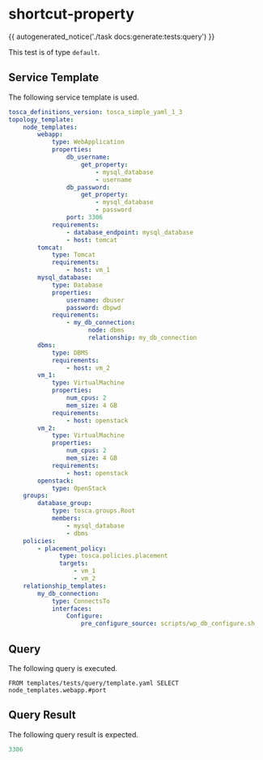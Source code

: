 # shortcut-property

{{ autogenerated_notice('./task docs:generate:tests:query') }}


This test is of type `default`.

## Service Template

The following service template is used.

```yaml linenums="1" title="tests/query/template.yaml"
tosca_definitions_version: tosca_simple_yaml_1_3
topology_template:
    node_templates:
        webapp:
            type: WebApplication
            properties:
                db_username:
                    get_property:
                        - mysql_database
                        - username
                db_password:
                    get_property:
                        - mysql_database
                        - password
                port: 3306
            requirements:
                - database_endpoint: mysql_database
                - host: tomcat
        tomcat:
            type: Tomcat
            requirements:
                - host: vm_1
        mysql_database:
            type: Database
            properties:
                username: dbuser
                password: dbpwd
            requirements:
                - my_db_connection:
                      node: dbms
                      relationship: my_db_connection
        dbms:
            type: DBMS
            requirements:
                - host: vm_2
        vm_1:
            type: VirtualMachine
            properties:
                num_cpus: 2
                mem_size: 4 GB
            requirements:
                - host: openstack
        vm_2:
            type: VirtualMachine
            properties:
                num_cpus: 2
                mem_size: 4 GB
            requirements:
                - host: openstack
        openstack:
            type: OpenStack
    groups:
        database_group:
            type: tosca.groups.Root
            members:
                - mysql_database
                - dbms
    policies:
        - placement_policy:
              type: tosca.policies.placement
              targets:
                  - vm_1
                  - vm_2
    relationship_templates:
        my_db_connection:
            type: ConnectsTo
            interfaces:
                Configure:
                    pre_configure_source: scripts/wp_db_configure.sh
```


## Query

The following query is executed.

```text linenums="1"
FROM templates/tests/query/template.yaml SELECT node_templates.webapp.#port
```


## Query Result

The following query result is expected.

```yaml linenums="1"
3306
```
